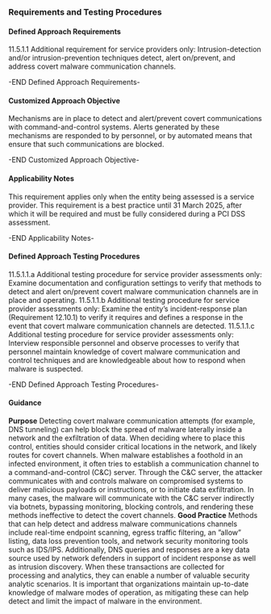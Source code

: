### Requirements and Testing Procedures

#### Defined Approach Requirements
11.5.1.1 Additional requirement for service providers only: Intrusion-detection and/or intrusion-prevention techniques detect, alert on/prevent, and address covert malware communication channels.

-END Defined Approach Requirements- 
#### Customized Approach Objective
Mechanisms are in place to detect and alert/prevent covert communications with command-and-control systems. Alerts generated by these mechanisms are responded to by personnel, or by automated means that ensure that such communications are blocked.

-END Customized Approach Objective- 
#### Applicability Notes
This requirement applies only when the entity being assessed is a service provider.
This requirement is a best practice until 31 March 2025, after which it will be required and must be fully considered during a PCI DSS assessment.

-END Applicability Notes- 
#### Defined Approach Testing Procedures
11.5.1.1.a Additional testing procedure for service provider assessments only: Examine documentation and configuration settings to verify that methods to detect and alert on/prevent covert malware communication channels are in place and operating.
11.5.1.1.b Additional testing procedure for service provider assessments only: Examine the entity’s incident-response plan (Requirement 12.10.1) to verify it requires and defines a response in the event that covert malware communication channels are detected.
11.5.1.1.c Additional testing procedure for service provider assessments only: Interview responsible personnel and observe processes to verify that personnel maintain knowledge of covert malware communication and control techniques and are knowledgeable about how to respond when malware is suspected.

-END Defined Approach Testing Procedures- 
#### Guidance
**Purpose**
Detecting covert malware communication attempts (for example, DNS tunneling) can help block the spread of malware laterally inside a network and the exfiltration of data. When deciding where to place this control, entities should consider critical locations in the network, and likely routes for covert channels.
When malware establishes a foothold in an infected environment, it often tries to establish a communication channel to a command-and-control (C&C) server. Through the C&C server, the attacker communicates with and controls malware on compromised systems to deliver malicious payloads or instructions, or to initiate data exfiltration. In many cases, the malware will communicate with the C&C server indirectly via botnets, bypassing monitoring, blocking controls, and rendering these methods ineffective to detect the covert channels.
**Good Practice**
Methods that can help detect and address malware communications channels include real-time endpoint scanning, egress traffic filtering, an ”allow” listing, data loss prevention tools, and network security monitoring tools such as IDS/IPS. Additionally, DNS queries and responses are a key data source used by network defenders in support of incident response as well as intrusion discovery. When these transactions are collected for processing and analytics, they can enable a number of valuable security analytic scenarios.
It is important that organizations maintain up-to-date knowledge of malware modes of operation, as mitigating these can help detect and limit the impact of malware in the environment.